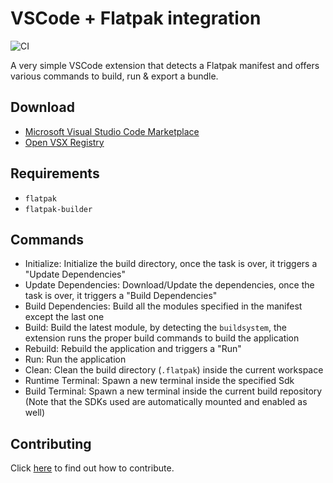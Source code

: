 # VSCode + Flatpak integration

![CI](https://github.com/bilelmoussaoui/flatpak-vscode/workflows/CI/badge.svg)

A very simple VSCode extension that detects a Flatpak manifest and offers various commands to build, run & export a bundle.

## Download

- [Microsoft Visual Studio Code Marketplace](https://marketplace.visualstudio.com/items?itemName=bilelmoussaoui.flatpak-vscode)
- [Open VSX Registry](https://open-vsx.org/extension/bilelmoussaoui/flatpak-vscode)

## Requirements

- `flatpak`
- `flatpak-builder`

## Commands

- Initialize:  Initialize the build directory, once the task is over, it triggers a "Update Dependencies"
- Update Dependencies: Download/Update the dependencies, once the task is over, it triggers a "Build Dependencies"
- Build Dependencies: Build all the modules specified in the manifest except the last one
- Build:  Build the latest module, by detecting the `buildsystem`, the extension runs the proper build commands to build the application
- Rebuild: Rebuild the application and triggers a "Run"
- Run: Run the application
- Clean: Clean the build directory (`.flatpak`) inside the current workspace
- Runtime Terminal: Spawn a new terminal inside the specified Sdk
- Build Terminal: Spawn a new terminal inside the current build repository (Note that the SDKs used are automatically mounted and enabled as well)

## Contributing

Click [here](CONTRIBUTING.md) to find out how to contribute.
